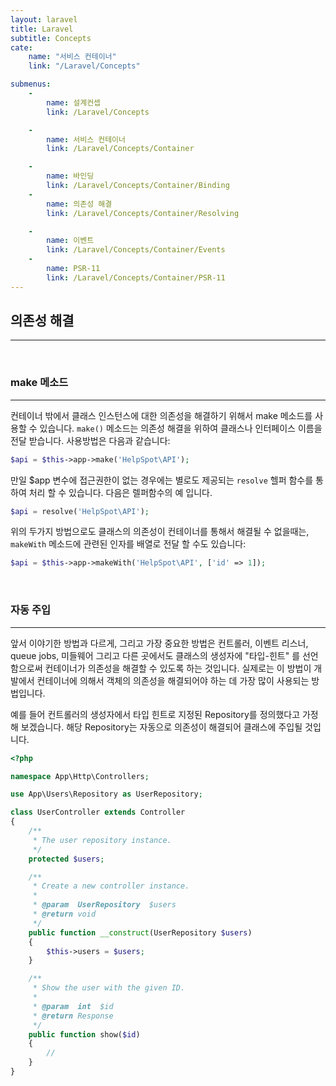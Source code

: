 ```yaml
---
layout: laravel
title: Laravel
subtitle: Concepts
cate:
    name: "서비스 컨테이너"
    link: "/Laravel/Concepts"

submenus:
    -
        name: 설계컨셉
        link: /Laravel/Concepts

    -
        name: 서비스 컨테이너
        link: /Laravel/Concepts/Container

    -
        name: 바인딩
        link: /Laravel/Concepts/Container/Binding
    -
        name: 의존성 해결
        link: /Laravel/Concepts/Container/Resolving

    -
        name: 이벤트
        link: /Laravel/Concepts/Container/Events
    -
        name: PSR-11
        link: /Laravel/Concepts/Container/PSR-11
---
```


## 의존성 해결
---

<br>

### make 메소드
---

컨테이너 밖에서 클래스 인스턴스에 대한 의존성을 해결하기 위해서 make 메소드를 사용할 수 있습니다. 
`make()` 메소드는 의존성 해결을 위하여 클래스나 인터페이스 이름을 전달 받습니다. 사용방법은 다음과 같습니다:

```php
$api = $this->app->make('HelpSpot\API');
```

만일 $app 변수에 접근권한이 없는 경우에는 별로도 제공되는 `resolve` 헬퍼 함수를 통하여 처리 할 수 있습니다. 다음은 렐퍼함수의 예 입니다.

```php
$api = resolve('HelpSpot\API');
```

위의 두가지 방법으로도 클래스의 의존성이 컨테이너를 통해서 해결될 수 없을때는, `makeWith` 메소드에 관련된 인자를 배열로 전달 할 수도 있습니다:

```php
$api = $this->app->makeWith('HelpSpot\API', ['id' => 1]);
```

<br>

### 자동 주입
---

앞서 이야기한 방법과 다르게, 그리고 가장 중요한 방법은 
컨트롤러, 이벤트 리스너, queue jobs, 미들웨어 그리고 다른 곳에서도 클래스의 생성자에 "타입-힌트" 를 선언함으로써 컨테이너가 의존성을 해결할 수 있도록 하는 것입니다. 
실제로는 이 방법이 개발에서 컨테이너에 의해서 객체의 의존성을 해결되어야 하는 데 가장 많이 사용되는 방법입니다.

예를 들어 컨트롤러의 생성자에서 타입 힌트로 지정된 Repository를 정의했다고 가정해 보겠습니다. 
해당 Repository는 자동으로 의존성이 해결되어 클래스에 주입될 것입니다.

```php
<?php

namespace App\Http\Controllers;

use App\Users\Repository as UserRepository;

class UserController extends Controller
{
    /**
     * The user repository instance.
     */
    protected $users;

    /**
     * Create a new controller instance.
     *
     * @param  UserRepository  $users
     * @return void
     */
    public function __construct(UserRepository $users)
    {
        $this->users = $users;
    }

    /**
     * Show the user with the given ID.
     *
     * @param  int  $id
     * @return Response
     */
    public function show($id)
    {
        //
    }
}
```


